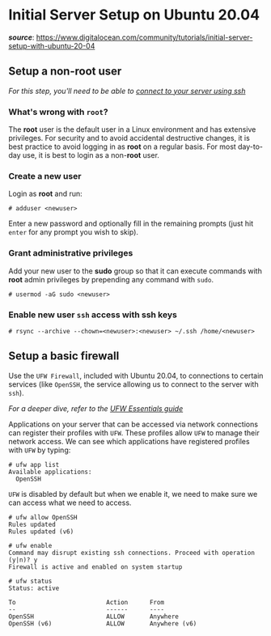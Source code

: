 # Initial Server Setup on Ubuntu 20.04
**_source_**: https://www.digitalocean.com/community/tutorials/initial-server-setup-with-ubuntu-20-04

## Setup a non-root user

_For this step, you'll need to be able to [connect to your server using ssh](./ssh.md)_

### What's wrong with `root`?

The **root** user is the default user in a Linux environment and has extensive privileges. For security and to avoid accidental destructive changes, it is best practice to avoid logging in as **root** on a regular basis. For most day-to-day use, it is best to login as a non-**root** user.

### Create a new user

Login as **root** and run:
```
# adduser <newuser>
```
Enter a new password and optionally fill in the remaining prompts (just hit `enter` for any prompt you wish to skip).

### Grant administrative privileges

Add your new user to the **sudo** group so that it can execute commands with **root** admin privileges by prepending any command with `sudo`.
```
# usermod -aG sudo <newuser>
```

### Enable new user `ssh` access with ssh keys

```
# rsync --archive --chown=<newuser>:<newuser> ~/.ssh /home/<newuser>
```

## Setup a basic firewall

Use the `UFW Firewall`, included with Ubuntu 20.04, to connections to certain services (like `OpenSSH`, the service allowing us to connect to the server with `ssh`).

_For a deeper dive, refer to the [UFW Essentials guide](https://www.digitalocean.com/community/tutorials/ufw-essentials-common-firewall-rules-and-commands)_

Applications on your server that can be accessed via network connections can register their profiles with `UFW`. These profiles allow `UFW` to manage their network access. We can see which applications have registered profiles with `UFW` by typing:
```
# ufw app list
Available applications:
  OpenSSH
```
`UFW` is disabled by default but when we enable it, we need to make sure we can access what we need to access.

```
# ufw allow OpenSSH
Rules updated
Rules updated (v6)
```

```
# ufw enable 
Command may disrupt existing ssh connections. Proceed with operation (y|n)? y
Firewall is active and enabled on system startup
```

```
# ufw status 
Status: active

To                         Action      From
--                         ------      ----
OpenSSH                    ALLOW       Anywhere                  
OpenSSH (v6)               ALLOW       Anywhere (v6)    
```
